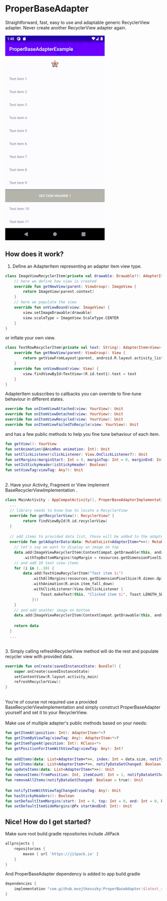 # ProperBaseAdapter
Straightforward, fast, easy to use and adaptable generic RecyclerView adapter. Never create another RecyclerView adapter again.
<br/><br/>
<img src="example.gif" alt="Example Flow" width="320"/>

## How does it work?
1. Define an AdapterItem representing an adapter item view type.
``` kotlin
class ImageViewRecyclerItem(private val drawable: Drawable?): AdapterItem<ImageView>() {
    // here we define how view is created
    override fun getNewView(parent: ViewGroup): ImageView {
        return ImageView(parent.context)
    }
    // here we populate the view
    override fun onViewBound(view: ImageView) {
        view.setImageDrawable(drawable)
        view.scaleType = ImageView.ScaleType.CENTER
    }
}
```
or inflate your own view.
``` kotlin
class TextRowRecyclerItem(private val text: String): AdapterItem<View>() {
    override fun getNewView(parent: ViewGroup): View {
        return getViewFromLayout(parent, android.R.layout.activity_list_item)
    }
    override fun onViewBound(view: View) {
        view.findViewById<TextView>(R.id.text1).text = text
    }
}
```

AdapterItem subscribes to callbacks you can override to fine-tune behaviour in different states.
``` kotlin
override fun onItemViewAttached(view: YourView): Unit
override fun onItemViewDetached(view: YourView): Unit
override fun onItemViewRecycled(view: YourView): Unit
override fun onItemViewFailedToRecycle(view: YourView): Unit
```

and has a few public methods to help you fine tune behaviour of each item.
``` kotlin
fun getView(): YourView
fun setAnimation(@AnimRes animation: Int): Unit
fun setClickListener(clickListener: View.OnClickListener?): Unit
fun setMargins(marginStart: Int = 0, marginTop: Int = 0, marginEnd: Int = 0, marginBottom: Int = 0): Unit
fun setIsStickyHeader(isStickyHeader: Boolean)
fun setViewTag(viewTag: Any?): Unit
```

<br/>2. Have your Activity, Fragment or View implement BaseRecyclerViewImplementation .
``` kotlin
class MainActivity : AppCompatActivity(), ProperBaseAdapterImplementation {
  ...
  // library needs to know how to locate a RecyclerView
  override fun getRecyclerView(): RecyclerView? {
        return findViewById(R.id.recyclerView)
  }

  // add items to provided data list, those will be added to the adapter.
  override fun getAdapterData(data: MutableList<AdapterItem<*>>): MutableList<AdapterItem<*>> {
    // let's say we want to display an image on top
    data.add(ImageViewRecyclerItem(ContextCompat.getDrawable(this, android.R.drawable.btn_radio))
        .withTopBottomMargins(topMargin = resources.getDimensionPixelSize(R.dimen.dp16))
    // and add 10 text view items
    for (i in 1..10) {
        data.add(TextViewRecyclerItem("Text item $i")
            .withAllMargins(resources.getDimensionPixelSize(R.dimen.dp16))
            .withAnimation(R.anim.item_fall_down)
            .withClickListener(View.OnClickListener {
                Toast.makeText(this, "Clicked item $i", Toast.LENGTH_SHORT).show()
            }))
    }
    // and add another image on bottom
    data.add(ImageViewRecyclerItem(ContextCompat.getDrawable(this, android.R.drawable.ic_btn_speak_now)))

    return data
  }
  ...
```

<br/>3. Simply calling refreshRecyclerView method will do the rest and populate recycler view with provided data.
``` kotlin
override fun onCreate(savedInstanceState: Bundle?) {
    super.onCreate(savedInstanceState)
    setContentView(R.layout.activity_main)
    refreshRecyclerView()
}
```

<br/>You're of course not required use a provided BaseRecyclerViewImplementation and simply construct ProperBaseAdapter yourself and set it to your RecyclerView.\
<br/>Make use of multiple adapter's public methods based on your needs:
``` kotlin
fun getItemAt(position: Int): AdapterItem<*>?
fun getItemByViewTag(viewTag: Any): AdapterItem<*>?
fun getItemTypeAt(position: Int): KClass<*>
fun getPositionForItemWithViewTag(viewTag: Any): Int?

fun addItems(data: List<AdapterItem<*>>, index: Int = data.size, notifyItemRangeChanged: Boolean = true): Unit
fun setItems(data: List<AdapterItem<*>>, notifyDataSetChanged: Boolean = true): Unit
fun updateItems(data: List<AdapterItem<*>>): Unit
fun removeItems(fromPosition: Int, itemCount: Int = 1, notifyDataSetChanged: Boolean = true): Unit
fun removeAllItems(notifyDataSetChanged: Boolean = true): Unit

fun notifyItemWithViewTagChanged(viewTag: Any): Unit
fun hasStickyHeaders(): Boolean
fun setDefaultItemMargins(start: Int = 0, top: Int = 0, end: Int = 0, bottom: Int = 0): Unit
fun setDefaultItemSideMargins(@Px startAndEnd: Int): Unit
```

## Nice! How do I get started?
Make sure root build.gradle repositories include JitPack
``` gradle
allprojects {
    repositories {
        maven { url 'https://jitpack.io' }
    }
}
```

And ProperBaseAdapter dependency is added to app build.gradle
``` gradle
dependencies {
    implementation "com.github.mvojtkovszky:ProperBaseAdapter:$latest_version"
}
```
